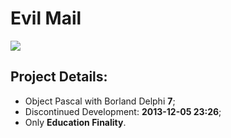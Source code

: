 # Evil Mail
![](https://img.shields.io/github/license/rios0rios0/Evil-Mail.svg)

## Project Details:
- Object Pascal with Borland Delphi __7__;
- Discontinued Development: __2013-12-05 23:26__;
- Only __Education Finality__.